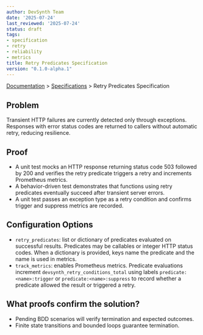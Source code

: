 ```yaml
---
author: DevSynth Team
date: '2025-07-24'
last_reviewed: '2025-07-24'
status: draft
tags:
- specification
- retry
- reliability
- metrics
title: Retry Predicates Specification
version: "0.1.0-alpha.1"
---
```

<div class="breadcrumbs">
<a href="../index.md">Documentation</a> &gt; <a href="index.md">Specifications</a> &gt; Retry Predicates Specification
</div>

## Problem

Transient HTTP failures are currently detected only through exceptions. Responses with error status codes are returned to callers without automatic retry, reducing resilience.

## Proof

- A unit test mocks an HTTP response returning status code 503 followed by 200 and verifies the retry predicate triggers a retry and increments Prometheus metrics.
- A behavior-driven test demonstrates that functions using retry predicates eventually succeed after transient server errors.
- A unit test passes an exception type as a retry condition and confirms trigger and suppress metrics are recorded.

## Configuration Options

- `retry_predicates`: list or dictionary of predicates evaluated on successful
  results. Predicates may be callables or integer HTTP status codes. When a
  dictionary is provided, keys name the predicate and the name is used in
  metrics.
- `track_metrics`: enables Prometheus metrics. Predicate evaluations increment
  `devsynth_retry_conditions_total` using labels
  `predicate:<name>:trigger` or `predicate:<name>:suppress` to record whether a
  predicate allowed the result or triggered a retry.

## What proofs confirm the solution?
- Pending BDD scenarios will verify termination and expected outcomes.
- Finite state transitions and bounded loops guarantee termination.
